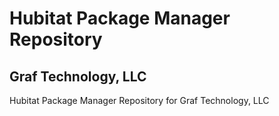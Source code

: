 # Hubitat Package Manager Repository
## Graf Technology, LLC

Hubitat Package Manager Repository for Graf Technology, LLC
